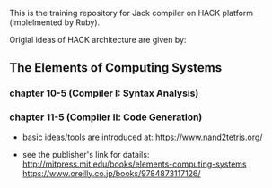 This is the training repository for Jack compiler on HACK platform (implelmented by Ruby).

Origial ideas of HACK architecture are given by:

## The Elements of Computing Systems
### chapter 10-5 (Compiler I: Syntax Analysis)
### chapter 11-5 (Compiler Ⅱ: Code Generation)
- basic ideas/tools are introduced at:
https://www.nand2tetris.org/

- see the publisher's link for datails:
http://mitpress.mit.edu/books/elements-computing-systems https://www.oreilly.co.jp/books/9784873117126/

